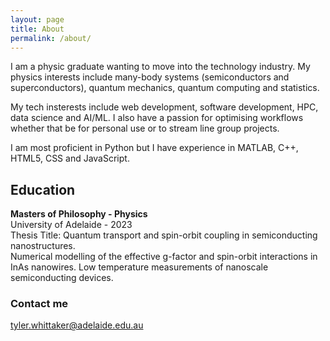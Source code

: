 ```yaml
---
layout: page
title: About
permalink: /about/
---
```


I am a physic graduate wanting to move into the technology industry. My physics interests include many-body systems (semiconductors and superconductors), quantum mechanics, quantum computing and statistics.

My tech insterests include web development, software development, HPC, data science and AI/ML.
I also have a passion for optimising workflows whether that be for personal use or to stream line group projects.

I am most proficient in Python but I have experience in MATLAB, C++, HTML5, CSS and JavaScript.

## Education
**Masters of Philosophy - Physics**  
University of Adelaide - 2023  
Thesis Title: Quantum transport and spin-orbit coupling in semiconducting nanostructures.  
Numerical modelling of the effective g-factor and spin-orbit interactions in InAs nanowires. 
Low temperature measurements of nanoscale semiconducting devices.

### Contact me
[tyler.whittaker@adelaide.edu.au](mailto:tyler.whittaker@adelaide.edu.au)
